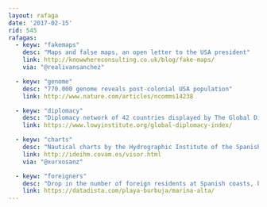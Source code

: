 ```yaml
---
layout: rafaga
date: '2017-02-15'
rid: 545
rafagas:
  - keyw: "fakemaps"
    desc: "Maps and false maps, an open letter to the USA president"
    link: http://knowwhereconsulting.co.uk/blog/fake-maps/
    via: "@realivansanchez"

  - keyw: "genome"
    desc: "770.000 genome reveals post-colonial USA population"
    link: http://www.nature.com/articles/ncomms14238

  - keyw: "diplomacy"
    desc: "Diplomacy network of 42 countries displayed by The Global Diplomacy Index"
    link: https://www.lowyinstitute.org/global-diplomacy-index/

  - keyw: "charts"
    desc: "Nautical charts by the Hydrographic Institute of the Spanish Navy are now available on-line"
    link: http://ideihm.covam.es/visor.html
    via: "@xurxosanz"

  - keyw: "foreigners"
    desc: "Drop in the number of foreign residents at Spanish coasts, bubble, and brexit"
    link: https://datadista.com/playa-burbuja/marina-alta/
---
```



